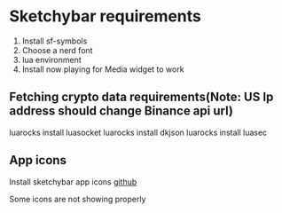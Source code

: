 # Sketchybar requirements

1. Install sf-symbols
2. Choose a nerd font
3. lua environment
4. Install now playing for Media widget to work

## Fetching crypto data requirements(Note: US Ip address should change Binance api url)

luarocks install luasocket
luarocks install dkjson
luarocks install luasec

## App icons

Install sketchybar app icons
[github](https://github.com/kvndrsslr/sketchybar-app-font)

Some icons are not showing properly
